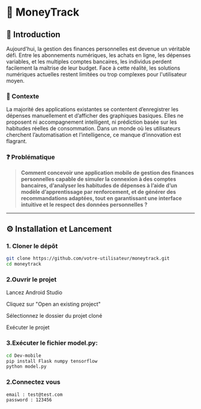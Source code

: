 # 💸 MoneyTrack

## 🧠 Introduction

Aujourd'hui, la gestion des finances personnelles est devenue un véritable défi. Entre les abonnements numériques, les achats en ligne, les dépenses variables, et les multiples comptes bancaires, les individus perdent facilement la maîtrise de leur budget. Face à cette réalité, les solutions numériques actuelles restent limitées ou trop complexes pour l'utilisateur moyen.

### 📌 Contexte

La majorité des applications existantes se contentent d’enregistrer les dépenses manuellement et d’afficher des graphiques basiques. Elles ne proposent ni accompagnement intelligent, ni prédiction basée sur les habitudes réelles de consommation. Dans un monde où les utilisateurs cherchent l’automatisation et l’intelligence, ce manque d’innovation est flagrant.

### ❓ Problématique

> **Comment concevoir une application mobile de gestion des finances personnelles capable de simuler la connexion à des comptes bancaires, d’analyser les habitudes de dépenses à l’aide d’un modèle d’apprentissage par renforcement, et de générer des recommandations adaptées, tout en garantissant une interface intuitive et le respect des données personnelles ?**

---

## ⚙️ Installation et Lancement

### 1. Cloner le dépôt

```bash
git clone https://github.com/votre-utilisateur/moneytrack.git
cd moneytrack
```

### 2.Ouvrir le projet

Lancez Android Studio

Cliquez sur "Open an existing project"

Sélectionnez le dossier du projet cloné

Exécuter le projet

### 3.Exécuter le fichier model.py:

```bash
cd Dev-mobile
pip install Flask numpy tensorflow
python model.py
```
### 2.Connectez vous 
```bash
email : test@test.com
password : 123456
```
